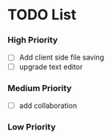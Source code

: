 # TODO List


### High Priority
- [ ] Add client side file saving
- [ ] upgrade text editor

### Medium Priority
- [ ] add collaboration
### Low Priority

